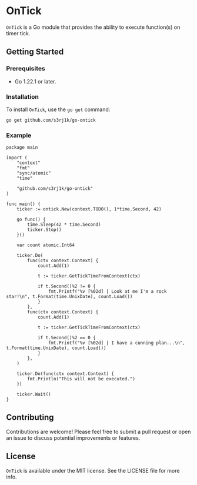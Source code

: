 # OnTick

`OnTick` is a Go module that provides the ability to execute function(s) on timer tick. 

## Getting Started

### Prerequisites

- Go 1.22.1 or later.

### Installation

To install `OnTick`, use the `go get` command:

```bash
go get github.com/s3rj1k/go-ontick
```

### Example

```
package main

import (
	"context"
	"fmt"
	"sync/atomic"
	"time"

	"github.com/s3rj1k/go-ontick"
)

func main() {
	ticker := ontick.New(context.TODO(), 1*time.Second, 42)

	go func() {
		time.Sleep(42 * time.Second)
		ticker.Stop()
	}()

	var count atomic.Int64

	ticker.Do(
		func(ctx context.Context) {
			count.Add(1)

			t := ticker.GetTickTimeFromContext(ctx)

			if t.Second()%2 != 0 {
				fmt.Printf("%v [%02d] | Look at me I'm a rock star!\n", t.Format(time.UnixDate), count.Load())
			}
		},
		func(ctx context.Context) {
			count.Add(1)

			t := ticker.GetTickTimeFromContext(ctx)

			if t.Second()%2 == 0 {
				fmt.Printf("%v [%02d] | I have a cunning plan...\n", t.Format(time.UnixDate), count.Load())
			}
		},
	)

	ticker.Do(func(ctx context.Context) {
		fmt.Println("This will not be executed.")
	})

	ticker.Wait()
}
```

## Contributing

Contributions are welcome! Please feel free to submit a pull request or open an issue to discuss potential improvements or features.

## License

`OnTick` is available under the MIT license. See the LICENSE file for more info.
